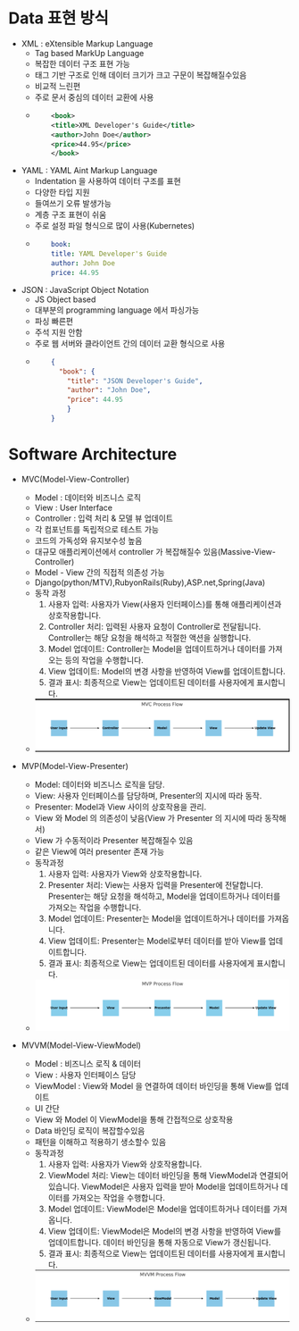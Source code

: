 # Data 표현 방식
- XML  : eXtensible Markup Language
  - Tag based MarkUp Language 
  - 복잡한 데이터 구조 표현 가능
  - 태그 기반 구조로 인해 데이터 크기가 크고 구문이 복잡해질수있음
  - 비교적 느린편
  - 주로 문서 중심의 데이터 교환에 사용
  - ```XML
        <book>
        <title>XML Developer's Guide</title>
        <author>John Doe</author>
        <price>44.95</price>
        </book>
    ```
- YAML : YAML Aint Markup Language
  - Indentation 을 사용하여 데이터 구조를 표현
  - 다양한 타입 지원
  - 들여쓰기 오류 발생가능
  - 계층 구조 표현이 쉬움
  - 주로 설정 파일 형식으로 많이 사용(Kubernetes)
  - ```yaml
        book:
        title: YAML Developer's Guide
        author: John Doe
        price: 44.95
    ```
- JSON : JavaScript Object Notation
  - JS Object based
  - 대부분의 programming language 에서 파싱가능
  - 파싱 빠른편
  - 주석 지원 안함
  - 주로 웹 서버와 클라이언트 간의 데이터 교환 형식으로 사용
  - ```json
        {
          "book": {
            "title": "JSON Developer's Guide",
            "author": "John Doe",
            "price": 44.95
            }
        }
    ```
  
# Software Architecture
- MVC(Model-View-Controller)
  - Model : 데이터와 비즈니스 로직
  - View : User Interface
  - Controller : 입력 처리 & 모델 뷰 업데이트
  - 각 컴포넌트를 독립적으로 테스트 가능
  - 코드의 가독성와 유지보수성 높음
  - 대규모 애플리케이션에서 controller 가 복잡해질수 있음(Massive-View-Controller)
  - Model - View 간의 직접적 의존성 가능
  - Django(python/MTV),RubyonRails(Ruby),ASP.net,Spring(Java)
  - 동작 과정
    1. 사용자 입력: 사용자가 View(사용자 인터페이스)를 통해 애플리케이션과 상호작용합니다.
    2. Controller 처리: 입력된 사용자 요청이 Controller로 전달됩니다. Controller는 해당 요청을 해석하고 적절한 액션을 실행합니다.
    3. Model 업데이트: Controller는 Model을 업데이트하거나 데이터를 가져오는 등의 작업을 수행합니다.
    4. View 업데이트: Model의 변경 사항을 반영하여 View를 업데이트합니다.
    5. 결과 표시: 최종적으로 View는 업데이트된 데이터를 사용자에게 표시합니다.
  - ![alt text](MVC.png) 
   
- MVP(Model-View-Presenter)
  - Model: 데이터와 비즈니스 로직을 담당.
  - View: 사용자 인터페이스를 담당하며, Presenter의 지시에 따라 동작.
  - Presenter: Model과 View 사이의 상호작용을 관리.
  - View 와 Model 의 의존성이 낮음(View 가 Presenter 의 지시에 따라 동작해서)
  - View 가 수동적이라 Presenter 복잡해질수 있음
  - 같은 View에 여러  presenter 존재 가능
  - 동작과정
    1. 사용자 입력: 사용자가 View와 상호작용합니다.
    2. Presenter 처리: View는 사용자 입력을 Presenter에 전달합니다. Presenter는 해당 요청을 해석하고, Model을 업데이트하거나 데이터를 가져오는 작업을 수행합니다.
    3. Model 업데이트: Presenter는 Model을 업데이트하거나 데이터를 가져옵니다.
    4. View 업데이트: Presenter는 Model로부터 데이터를 받아 View를 업데이트합니다.
    5. 결과 표시: 최종적으로 View는 업데이트된 데이터를 사용자에게 표시합니다.
  - ![alt text](MVP.png)
- MVVM(Model-View-ViewModel)
  - Model : 비즈니스 로직 & 데이터
  - View : 사용자 인터페이스 담당
  - ViewModel : View와 Model 을 연결하여 데이터 바인딩을 통해 View를 업데이트
  - UI 간단
  - View 와 Model 이 ViewModel을 통해 간접적으로 상호작용
  - Data 바인딩 로직이 복잡할수있음
  - 패턴을 이해하고 적용하기 생소할수 있음
  - 동작과정
    1. 사용자 입력: 사용자가 View와 상호작용합니다.
    2. ViewModel 처리: View는 데이터 바인딩을 통해 ViewModel과 연결되어 있습니다. ViewModel은 사용자 입력을 받아 Model을 업데이트하거나 데이터를 가져오는 작업을 수행합니다.
    3. Model 업데이트: ViewModel은 Model을 업데이트하거나 데이터를 가져옵니다.
    4. View 업데이트: ViewModel은 Model의 변경 사항을 반영하여 View를 업데이트합니다. 데이터 바인딩을 통해 자동으로 View가 갱신됩니다.
    5. 결과 표시: 최종적으로 View는 업데이트된 데이터를 사용자에게 표시합니다.
  - ![alt text](MVVM.png)